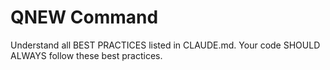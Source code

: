# QNEW Command

Understand all BEST PRACTICES listed in CLAUDE.md.
Your code SHOULD ALWAYS follow these best practices.